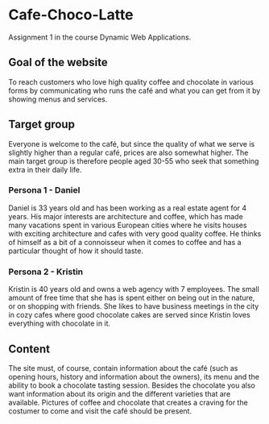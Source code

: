 # Cafe-Choco-Latte
Assignment 1 in the course Dynamic Web Applications.

## Goal of the website
To reach customers who love high quality coffee and chocolate in various forms by
communicating who runs the café and what you can get from it by showing menus and
services.

## Target group
Everyone is welcome to the café, but since the quality of what we serve is slightly higher
than a regular café, prices are also somewhat higher. The main target group
is therefore people aged 30-55 who seek that something extra in their daily life.

### Persona 1 - Daniel
Daniel is 33 years old and has been working as a real estate agent for 4 years.
His major interests are architecture and coffee, which has made many
vacations spent in various European cities where he visits houses
with exciting architecture and cafes with very good quality coffee. He thinks of
himself as a bit of a connoisseur when it comes to coffee and has a particular thought
of how it should taste.

### Persona 2 - Kristin
Kristin is 40 years old and owns a web agency with 7 employees. The small amount of
free time that she has is spent either on being out in the nature, or on shopping
with friends. She likes to have business meetings in the city in cozy cafes where
good chocolate cakes are served since Kristin loves everything with chocolate in it.

## Content
The site must, of course, contain information about the café (such as opening hours, history and information about
the owners), its menu and the ability to book a chocolate tasting session. Besides the chocolate
you also want information about its origin and the different varieties that are available. Pictures
of coffee and chocolate that creates a craving for the costumer to come and visit the café should be present.
